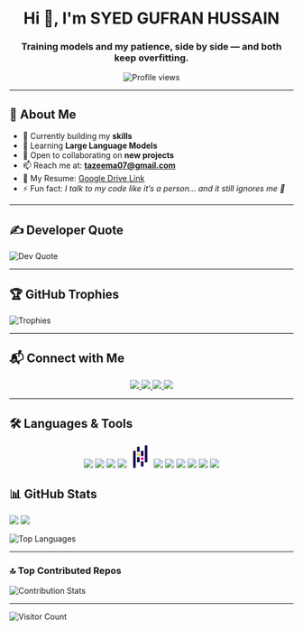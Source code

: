 <h1 align="center">Hi 👋, I'm SYED GUFRAN HUSSAIN</h1>
<h3 align="center">Training models and my patience, side by side — and both keep overfitting.</h3>

<p align="center">
  <img src="https://komarev.com/ghpvc/?username=syed-gufran&label=Profile%20views&color=0e75b6&style=flat" alt="Profile views" />
</p>

---

## 💫 About Me
- 🔭 Currently building my **skills**  
- 🌱 Learning **Large Language Models**  
- 🤝 Open to collaborating on **new projects**  
- 📫 Reach me at: **tazeema07@gmail.com**  
- 📄 My Resume: [Google Drive Link](https://drive.google.com/drive/folders/12XfUGlkQgAubrAWjM0oPil4aw0S63-UY?q=sharedwith:public%20parent:12XfUGlkQgAubrAWjM0oPil4aw0S63-UY)  
- ⚡ Fun fact: *I talk to my code like it’s a person… and it still ignores me 🥸*

---

## ✍️ Developer Quote
![Dev Quote](https://quotes-github-readme.vercel.app/api?type=horizontal&theme=radical)

---

## 🏆 GitHub Trophies
![Trophies](https://github-profile-trophy.vercel.app/?username=syed-gufran&theme=algolia&no-frame=true&no-bg=true&margin-w=4)

---

## 📬 Connect with Me
<p align="center">
  <a href="https://linkedin.com/in/tazeem-abbas" target="_blank">
    <img src="https://skillicons.dev/icons?i=linkedin" height="40" />
  </a>
  <a href="https://kaggle.com/tazeemabbas" target="_blank">
    <img src="https://cdn.jsdelivr.net/gh/devicons/devicon/icons/kaggle/kaggle-original.svg" height="40" />
  </a>
  <a href="https://instagram.com/tazeem.abbas.140" target="_blank">
    <img src="https://skillicons.dev/icons?i=instagram" height="40" />
  </a>
  <a href="https://www.leetcode.com/syed_gufran_hussain" target="_blank">
    <img src="https://raw.githubusercontent.com/rahuldkjain/github-profile-readme-generator/master/src/images/icons/Social/leet-code.svg" height="40" />
  </a>
</p>

---

## 🛠 Languages & Tools
<p align="center">
  <!-- Languages -->
  <img src="https://skillicons.dev/icons?i=python,java,cpp,js,html,css" height="40" />
  
  <!-- ML / Data -->
  <img src="https://skillicons.dev/icons?i=tensorflow,pytorch" height="40" />
  <img src="https://upload.wikimedia.org/wikipedia/commons/0/05/Scikit_learn_logo_small.svg" height="40" />
  <img src="https://seaborn.pydata.org/_images/logo-mark-lightbg.svg" height="40" />
  <img src="https://raw.githubusercontent.com/devicons/devicon/master/icons/pandas/pandas-original.svg" height="40" />
  <img src="https://www.vectorlogo.zone/logos/opencv/opencv-icon.svg" height="40" />
  
  <!-- Databases -->
  <img src="https://skillicons.dev/icons?i=mysql,mongodb" height="40" />
  <img src="https://www.vectorlogo.zone/logos/firebase/firebase-icon.svg" height="40" />
  
  <!-- Tools -->
  <img src="https://skillicons.dev/icons?i=bootstrap,react,flutter,docker,git,gcp,figma" height="40" />
  <img src="https://www.vectorlogo.zone/logos/framer/framer-icon.svg" height="40" />
  <img src="https://www.vectorlogo.zone/logos/adobe_illustrator/adobe_illustrator-icon.svg" height="40" />
</p>


## 📊 GitHub Stats
<p>
  <img src="https://github-readme-stats.vercel.app/api?username=syed-gufran&theme=dark&hide_border=false&include_all_commits=true&count_private=true" height="180" />
  <img src="https://nirzak-streak-stats.vercel.app/?user=syed-gufran&theme=dark&hide_border=false" height="180" />
</p>

![Top Languages](https://github-readme-stats.vercel.app/api/top-langs/?username=syed-gufran&theme=dark&hide_border=false&layout=compact)

---

### 🔝 Top Contributed Repos
![Contribution Stats](https://github-contributor-stats.vercel.app/api?username=syed-gufran&limit=5&theme=dark&combine_all_yearly_contributions=true)

---

![Visitor Count](https://visitcount.itsvg.in/api?id=syed-gufran&icon=0&color=0)
